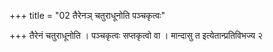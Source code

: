 +++
title = "02 तैरेनञ् चतुराधूनोति पञ्चकृत्वः"

+++
तैरेनं चतुराधूनोति । पञ्चकृत्वः सप्तकृत्वो वा । मान्दासु त इत्येतान्प्रतिविभज्य २